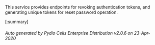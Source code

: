 






This service provides endpoints for revoking authentication tokens, and generating unique tokens for reset password operation.

[:summary]

###### Auto generated by Pydio Cells Enterprise Distribution v2.0.6 on 23-Apr-2020
